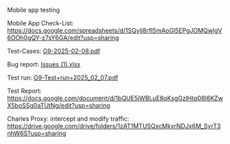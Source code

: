 Mobile app testing

Mobile App Check-List:
https://docs.google.com/spreadsheets/d/1SQyjI8rfI5mAoGl5EPgJOMQwlgV6OOh0gQY-z7sY6GA/edit?usp=sharing

Test-Cases:
[G9-2025-02-08.pdf](https://github.com/user-attachments/files/18722264/G9-2025-02-08.pdf)

Bug report:
[Issues (1).xlsx](https://github.com/user-attachments/files/18722277/Issues.1.xlsx)

Test run:
[G9-Test+run+2025_02_07.pdf](https://github.com/user-attachments/files/18722278/G9-Test%2Brun%2B2025_02_07.pdf)

Test Report:
https://docs.google.com/document/d/1bQUE5jWBLuE8qKsgGzlHtq08I6KZwX5boSSg0aTUtNg/edit?usp=sharing

Charles Proxy: intercept and modify traffic:
https://drive.google.com/drive/folders/1zAT1MTUSQxcMkxrNDJx6M_SyrT3nhW6S?usp=sharing

